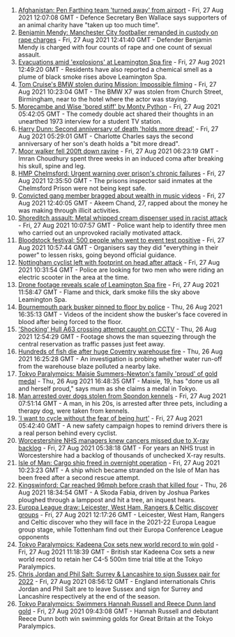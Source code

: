 1. [Afghanistan: Pen Farthing team 'turned away' from airport](https://www.bbc.co.uk/news/uk-england-essex-58354229?at_medium=RSS&at_campaign=KARANGA) - Fri, 27 Aug 2021 12:07:08 GMT - Defence Secretary Ben Wallace says supporters of an animal charity have "taken up too much time".
2. [Benjamin Mendy: Manchester City footballer remanded in custody on rape charges](https://www.bbc.co.uk/news/uk-england-manchester-58353366?at_medium=RSS&at_campaign=KARANGA) - Fri, 27 Aug 2021 12:41:40 GMT - Defender Benjamin Mendy is charged with four counts of rape and one count of sexual assault.
3. [Evacuations amid 'explosions' at Leamington Spa fire](https://www.bbc.co.uk/news/uk-england-coventry-warwickshire-58357327?at_medium=RSS&at_campaign=KARANGA) - Fri, 27 Aug 2021 12:49:20 GMT - Residents have also reported a chemical smell as a plume of black smoke rises above Leamington Spa.
4. [Tom Cruise's BMW stolen during Mission: Impossible filming](https://www.bbc.co.uk/news/uk-england-birmingham-58356160?at_medium=RSS&at_campaign=KARANGA) - Fri, 27 Aug 2021 10:23:04 GMT - The BMW X7 was stolen from Church Street, Birmingham, near to the hotel where the actor was staying.
5. [Morecambe and Wise 'bored stiff' by Monty Python](https://www.bbc.co.uk/news/uk-england-norfolk-58158598?at_medium=RSS&at_campaign=KARANGA) - Fri, 27 Aug 2021 05:42:05 GMT - The comedy double act shared their thoughts in an unearthed 1973 interview for a student TV station.
6. [Harry Dunn: Second anniversary of death 'holds more dread'](https://www.bbc.co.uk/news/uk-england-northamptonshire-58346085?at_medium=RSS&at_campaign=KARANGA) - Fri, 27 Aug 2021 05:29:01 GMT - Charlotte Charles says the second anniversary of her son's death holds a "bit more dread".
7. [Moor walker fell 200ft down ravine](https://www.bbc.co.uk/news/uk-england-manchester-58316917?at_medium=RSS&at_campaign=KARANGA) - Fri, 27 Aug 2021 06:23:19 GMT - Imran Choudhury spent three weeks in an induced coma after breaking his skull, spine and leg.
8. [HMP Chelmsford: Urgent warning over prison's chronic failures](https://www.bbc.co.uk/news/uk-england-essex-58351013?at_medium=RSS&at_campaign=KARANGA) - Fri, 27 Aug 2021 12:35:50 GMT - The prisons inspector said inmates at the Chelmsford Prison were not being kept safe.
9. [Convicted gang member bragged about wealth in music videos](https://www.bbc.co.uk/news/uk-england-nottinghamshire-58357528?at_medium=RSS&at_campaign=KARANGA) - Fri, 27 Aug 2021 12:40:05 GMT - Akeem Chand, 27, rapped about the money he was making through illicit activities.
10. [Shoreditch assault: Metal whipped cream dispenser used in racist attack](https://www.bbc.co.uk/news/uk-england-london-58353977?at_medium=RSS&at_campaign=KARANGA) - Fri, 27 Aug 2021 10:07:57 GMT - Police want help to identify three men who carried out an unprovoked racially motivated attack.
11. [Bloodstock festival: 500 people who went to event test positive](https://www.bbc.co.uk/news/uk-england-derbyshire-58341338?at_medium=RSS&at_campaign=KARANGA) - Fri, 27 Aug 2021 10:57:44 GMT - Organisers say they did "everything in their power" to lessen risks, going beyond official guidance.
12. [Nottingham cyclist left with footprint on head after attack](https://www.bbc.co.uk/news/uk-england-nottinghamshire-58354514?at_medium=RSS&at_campaign=KARANGA) - Fri, 27 Aug 2021 10:31:54 GMT - Police are looking for two men who were riding an electric scooter in the area at the time.
13. [Drone footage reveals scale of Leamington Spa fire](https://www.bbc.co.uk/news/uk-england-coventry-warwickshire-58358533?at_medium=RSS&at_campaign=KARANGA) - Fri, 27 Aug 2021 11:58:47 GMT - Flame and thick, dark smoke fills the sky above Leamington Spa.
14. [Bournemouth park busker pinned to floor by police](https://www.bbc.co.uk/news/uk-england-dorset-58347979?at_medium=RSS&at_campaign=KARANGA) - Thu, 26 Aug 2021 16:35:13 GMT - Videos of the incident show the busker's face covered in blood after being forced to the floor.
15. ['Shocking' Hull A63 crossing attempt caught on CCTV](https://www.bbc.co.uk/news/uk-england-humber-58345196?at_medium=RSS&at_campaign=KARANGA) - Thu, 26 Aug 2021 12:54:29 GMT - Footage shows the man squeezing through the central reservation as traffic passes just feet away.
16. [Hundreds of fish die after huge Coventry warehouse fire](https://www.bbc.co.uk/news/uk-england-coventry-warwickshire-58348849?at_medium=RSS&at_campaign=KARANGA) - Thu, 26 Aug 2021 16:25:28 GMT - An investigation is probing whether water run-off from the warehouse blaze polluted a nearby lake.
17. [Tokyo Paralympics: Maisie Summers-Newton's family 'proud' of gold medal](https://www.bbc.co.uk/news/uk-england-northamptonshire-58349262?at_medium=RSS&at_campaign=KARANGA) - Thu, 26 Aug 2021 16:48:35 GMT - Maisie, 19, has "done us all and herself proud," says mum as she claims a medal in Tokyo.
18. [Man arrested over dogs stolen from Spondon kennels](https://www.bbc.co.uk/news/uk-england-derbyshire-58351284?at_medium=RSS&at_campaign=KARANGA) - Fri, 27 Aug 2021 07:51:14 GMT - A man, in his 20s, is arrested after three pets, including a therapy dog, were taken from kennels.
19. ['I want to cycle without the fear of being hurt'](https://www.bbc.co.uk/news/uk-england-birmingham-58343544?at_medium=RSS&at_campaign=KARANGA) - Fri, 27 Aug 2021 05:42:40 GMT - A new safety campaign hopes to remind drivers there is a real person behind every cyclist.
20. [Worcestershire NHS managers knew cancers missed due to X-ray backlog](https://www.bbc.co.uk/news/uk-england-hereford-worcester-58331797?at_medium=RSS&at_campaign=KARANGA) - Fri, 27 Aug 2021 05:38:18 GMT - For years an NHS trust in Worcestershire had a backlog of thousands of unchecked X-ray results.
21. [Isle of Man: Cargo ship freed in overnight operation](https://www.bbc.co.uk/news/world-europe-isle-of-man-58356190?at_medium=RSS&at_campaign=KARANGA) - Fri, 27 Aug 2021 10:23:23 GMT - A ship which became stranded on the Isle of Man has been freed after a second rescue attempt.
22. [Kingswinford: Car reached 96mph before crash that killed four](https://www.bbc.co.uk/news/uk-england-birmingham-58346494?at_medium=RSS&at_campaign=KARANGA) - Thu, 26 Aug 2021 18:34:54 GMT - A Skoda Fabia, driven by Joshua Parkes ploughed through a lamppost and hit a tree, an inquest hears.
23. [Europa League draw: Leicester, West Ham, Rangers & Celtic discover groups](https://www.bbc.co.uk/sport/football/58353604?at_medium=RSS&at_campaign=KARANGA) - Fri, 27 Aug 2021 12:17:26 GMT - Leicester, West Ham, Rangers and Celtic discover who they will face in the 2021-22 Europa League group stage, while Tottenham find out their Europa Conference League opponents
24. [Tokyo Paralympics: Kadeena Cox sets new world record to win gold](https://www.bbc.co.uk/sport/disability-sport/58352830?at_medium=RSS&at_campaign=KARANGA) - Fri, 27 Aug 2021 11:18:39 GMT - British star Kadeena Cox sets a new world record to retain her C4-5 500m time trial title at the Tokyo Paralympics.
25. [Chris Jordan and Phil Salt: Surrey & Lancashire to sign Sussex pair for 2022](https://www.bbc.co.uk/sport/cricket/58347869?at_medium=RSS&at_campaign=KARANGA) - Fri, 27 Aug 2021 08:56:12 GMT - England internationals Chris Jordan and Phil Salt are to leave Sussex and sign for Surrey and Lancashire respectively at the end of the season.
26. [Tokyo Paralympics: Swimmers Hannah Russell and Reece Dunn land gold](https://www.bbc.co.uk/sport/disability-sport/58354250?at_medium=RSS&at_campaign=KARANGA) - Fri, 27 Aug 2021 09:43:08 GMT - Hannah Russell and debutant Reece Dunn both win swimming golds for Great Britain at the Tokyo Paralympics.
